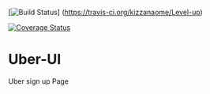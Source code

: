 [![Build Status](https://travis-ci.org/kizzanaome/Level-up.svg?branch=develop)]
(https://travis-ci.org/kizzanaome/Level-up)


[![Coverage Status](https://coveralls.io/repos/github/kizzanaome/Level-up/badge.svg?branch=develop)](https://coveralls.io/github/kizzanaome/Level-up?branch=develop)

# Uber-UI
Uber sign up Page

